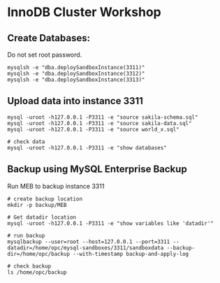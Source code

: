 # InnoDB Cluster Workshop

## Create Databases: 
Do not set root password.
```
mysqlsh -e "dba.deploySandboxInstance(3311)"
mysqlsh -e "dba.deploySandboxInstance(3312)"
mysqlsh -e "dba.deploySandboxInstance(3313)"
```
## Upload data into instance 3311
```
mysql -uroot -h127.0.0.1 -P3311 -e "source sakila-schema.sql"
mysql -uroot -h127.0.0.1 -P3311 -e "source sakila-data.sql"
mysql -uroot -h127.0.0.1 -P3311 -e "source world_x.sql"

# check data
mysql -uroot -h127.0.0.1 -P3311 -e "show databases"

```
## Backup using MySQL Enterprise Backup
Run MEB to backup instance 3311
```
# create backup location
mkdir -p backup/MEB

# Get datadir location
mysql -uroot -h127.0.0.1 -P3311 -e "show variables like 'datadir'"

# run backup
mysqlbackup --user=root --host=127.0.0.1 --port=3311 --datadir=/home/opc/mysql-sandboxes/3311/sandboxdata --backup-dir=/home/opc/backup --with-timestamp backup-and-apply-log

# check backup
ls /home/opc/backup
```
